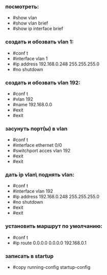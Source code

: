 ### посмотреть:
* #show vlan
* #show vlan brief
* #show ip interface brief

### создать и обозвать vlan 1:
* #conf t
* #interface vlan 1
* #ip address 192.168.0.248 255.255.255.0
* #no shutdown


### создать и обозвать vlan 192:
* #conf t
* #vlan 192
* #name 192.168.0.0
* #exit
* #exit

### засунуть порт(ы) в vlan
* #conf t
* #interface ethernet 0/0
* #switchport acces vlan 192
* #exit
* #exit

### дать ip vlan\ поднять vlan:
* #conf t
* #interface vlan 192
* #ip address 192.168.0.248 255.255.255.0
* #no shutdown
* #exit
* #exit

### установить маршрут по умолчанию:
* #conf t
* #ip route 0.0.0.0 0.0.0.0 192.168.0.1

### записать в startup
* #copy running-config startup-config
